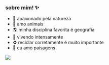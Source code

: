 ### sobre mim! ✨

- 🔭 apaixonado pela natureza
- 🌱 amo animais
- 🌎 minha disciplina favorita é geografia
- 🤔 vivendo intensamente
- ♻️ reciclar corretamente é muito importante
- 🌆 eu amo paisagens

![](https://media.tenor.com/abI5HDJesuYAAAAC/new-york-nyc.gif)
